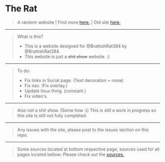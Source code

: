 #    The Rat

> A random website | Find more <a href="https://brattishrat384.xyz/" target="_blank">here.</a> | Old site <a href="https://old.brattishrat384.xyz/" targer="_blank"> here.</a>
---
> What is this?
> - This is a website designed for @BrattishRat384 by @BrattishRat384.
> - This website is just a ~~shit show~~ website. :) 
---
> To do:
> - Fix links in Social page. (Text decoration = none)
> - Fix nav. (Fix overlay.)
> - Update linux thing. (constant.)
> - Fix video's.
---
> Also not a shit show. (Some how :))
> This is still a work in progress so this site is still not fully completed.
---
> Any issues with the site, please post to the issues section on this repo.
---
> Some sources located at bottom respective page, sources used for all pages located bellow:
> Please check out the <a href="https://brattishrat384.xyz/misc/sources.txt" target="_blank">sources.</a>
